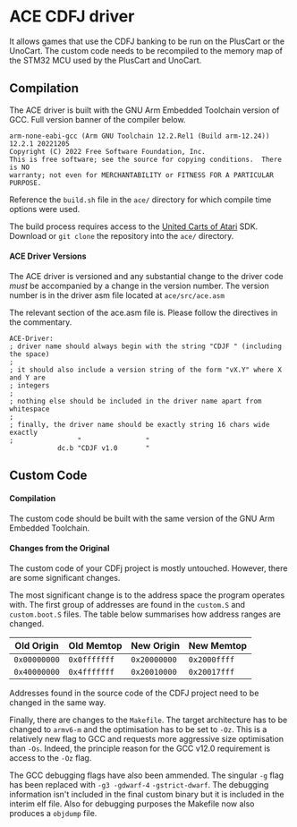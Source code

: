 # ACE CDFJ driver

It allows games that use the CDFJ banking to be run on the PlusCart or the UnoCart. The custom code needs to be recompiled to the memory map of the STM32 MCU used by the PlusCart and UnoCart.

## Compilation

The ACE driver is built with the GNU Arm Embedded Toolchain version of GCC. Full version banner of the compiler below.

```
arm-none-eabi-gcc (Arm GNU Toolchain 12.2.Rel1 (Build arm-12.24)) 12.2.1 20221205
Copyright (C) 2022 Free Software Foundation, Inc.
This is free software; see the source for copying conditions.  There is NO
warranty; not even for MERCHANTABILITY or FITNESS FOR A PARTICULAR PURPOSE.
```

Reference the `build.sh` file in the `ace/` directory for which compile time options were used.

The build process requires access to the [United Carts of Atari](https://github.com/Al-Nafuur/United-Carts-of-Atari) SDK. Download or `git clone` the repository into the `ace/` directory.

#### ACE Driver Versions

The ACE driver is versioned and any substantial change to the driver code *must* be accompanied by a change in the version number. The version number is in the driver asm file located at `ace/src/ace.asm`

The relevant section of the ace.asm file is. Please follow the directives in the commentary.

```
ACE-Driver:
; driver name should always begin with the string "CDJF " (including the space)
;
; it should also include a version string of the form "vX.Y" where X and Y are
; integers
;
; nothing else should be included in the driver name apart from whitespace
;
; finally, the driver name should be exactly string 16 chars wide exactly
;                "                "
			dc.b "CDJF v1.0       "
```

## Custom Code

#### Compilation

The custom code should be built with the same version of the GNU Arm Embedded Toolchain.

#### Changes from the Original

The custom code of your CDFj project is mostly untouched. However, there are some significant changes.

The most significant change is to the address space the program operates with. The first group of addresses are found in the `custom.S` and `custom.boot.S` files. The table below summarises how address ranges are changed.

| Old Origin   | Old Memtop   | New Origin   | New Memtop   |
|--------------|--------------|--------------|--------------|
| `0x00000000` | `0x0fffffff` | `0x20000000` | `0x2000ffff` |
| `0x40000000` | `0x4fffffff` | `0x20010000` | `0x20017fff` |

Addresses found in the source code of the CDFJ project need to be changed in the same way.

Finally, there are changes to the `Makefile`. The target architecture has to be changed to `armv6-m` and the optimisation has to be set to `-Oz`. This is a relatively new flag to GCC and requests more aggressive size optimisation than `-Os`. Indeed, the principle reason for the GCC v12.0 requirement is access to the `-Oz` flag.

The GCC debugging flags have also been ammended. The singular `-g` flag has been replaced with `-g3 -gdwarf-4` `-gstrict-dwarf`. The debugging information isn't included in the final custom binary but it is included in the interim elf file. Also for debugging purposes the Makefile now also produces a `objdump` file.

